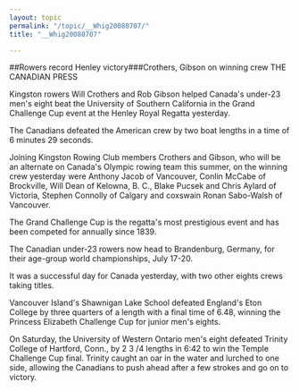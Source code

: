 ```yaml
---
layout: topic
permalink: "/topic/__Whig20080707/"
title: "__Whig20080707"

---
```


##Rowers record Henley victory###Crothers, Gibson on winning crew
THE CANADIAN PRESS

Kingston rowers Will Crothers and Rob Gibson helped Canada's under-23 men's eight beat the University of Southern California in the Grand Challenge Cup event at the Henley Royal Regatta yesterday.

The Canadians defeated the American crew by two boat lengths in a time of 6 minutes 29 seconds.

Joining Kingston Rowing Club members Crothers and Gibson, who will be an alternate on Canada's Olympic rowing team this summer, on the winning crew yesterday were Anthony Jacob of Vancouver, Conlin McCabe of Brockville, Will Dean of Kelowna, B. C., Blake Pucsek and Chris Aylard of Victoria, Stephen Connolly of Calgary and coxswain Ronan Sabo-Walsh of Vancouver.

The Grand Challenge Cup is the regatta's most prestigious event and has been competed for annually since 1839.

The Canadian under-23 rowers now head to Brandenburg, Germany, for their age-group world championships, July 17-20.

It was a successful day for Canada yesterday, with two other eights crews taking titles.

Vancouver Island's Shawnigan Lake School defeated England's Eton College by three quarters of a length with a final time of 6.48, winning the Princess Elizabeth Challenge Cup for junior men's eights.

On Saturday, the University of Western Ontario men's eight defeated Trinity College of Hartford, Conn., by 2 3 /4 lengths in 6:42 to win the Temple Challenge Cup final. Trinity caught an oar in the water and lurched to one side, allowing the Canadians to push ahead after a few strokes and go on to victory.
